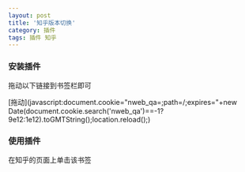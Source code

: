 ```yaml
---
layout: post
title: '知乎版本切换'
category: 插件
tags: 插件 知乎 
---
```



### 安装插件 
拖动以下链接到书签栏即可

[拖动](javascript:document.cookie="nweb_qa=;path=/;expires="+new Date(document.cookie.search('nweb_qa')==-1?9e12:1e12).toGMTString();location.reload();)

### 使用插件 
在知乎的页面上单击该书签
